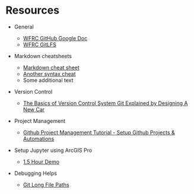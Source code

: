 # Resources
- General
  - [WFRC GitHub Google Doc](https://docs.google.com/document/d/1t6blGoa8V1jdCKJKd6VHwqqs6fszOxebIP4y0fXem-A/edit)
  - [WFRC GitLFS](https://docs.google.com/document/d/1fZrI-wLKLiJchFHom-x_qbhBnSDY8UetN6OFs9U1-Vs/edit)

- Markdown cheatsheets
  - [Markdown cheat sheet](https://www.markdownguide.org/cheat-sheet/)
  - [Another syntax cheat](https://guides.github.com/pdfs/markdown-cheatsheet-online.pdf)
  - Some additional text
  
- Version Control
  - [The Basics of Version Control System Git Explained by Designing A New Car](https://pixelpioneers.co/blog/2017/git-basics-explained-by-designing-a-new-car)
  
- Project Management
  - [Github Project Management Tutorial - Setup Github Projects & Automations](https://www.youtube.com/watch?v=ff5cBkPg-bQ)
  
- Setup Jupyter using ArcGIS Pro
  - [1.5 Hour Demo](https://drive.google.com/file/d/1PS_b2Hsa8oGNv4unmrmxHT1Mv3xS5GoM/view?usp=sharing)

- Debugging Helps
  - [Git Long File Paths](https://docs.google.com/document/d/13kTRlj0UeWKj-NiBlDqnok0E9RhmesLQ0Dn-dS3BBxk/edit#heading=h.2gjb6ihtu1ji)
